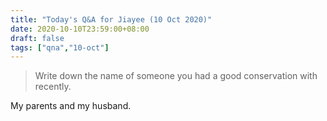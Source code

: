 ```yaml
---
title: "Today's Q&A for Jiayee (10 Oct 2020)"
date: 2020-10-10T23:59:00+08:00
draft: false
tags: ["qna","10-oct"]
---
```

> Write down the name of someone you had a good conservation with recently.

My parents and my husband.
